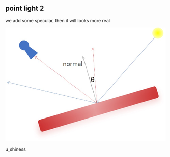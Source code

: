 ## point light 2

we add some specular, then it will looks more real

![pl2.jpg](./pl2.jpg)

u_shiness

